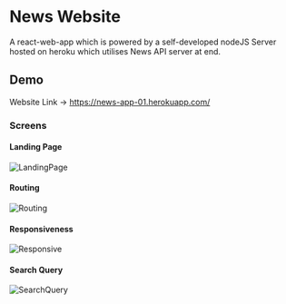 
# News Website

A react-web-app which is powered by a self-developed nodeJS Server hosted on heroku which utilises News API server at end.  


## Demo

Website Link -> https://news-app-01.herokuapp.com/

### Screens

#### Landing Page
![LandingPage](https://user-images.githubusercontent.com/60640528/135709480-efb992b6-7093-483a-ba4f-125f199c1375.gif)

#### Routing
![Routing](https://user-images.githubusercontent.com/60640528/135709526-7ed3c149-f9f9-4c55-a636-95032e5b6ef6.gif)

#### Responsiveness
![Responsive](https://user-images.githubusercontent.com/60640528/135709603-002dbfdd-4ff4-4807-8949-cec8ad346e73.gif)

#### Search Query
![SearchQuery](https://user-images.githubusercontent.com/60640528/135709639-7dbe7337-f602-4428-b11d-8c8ac5764662.gif)





  
